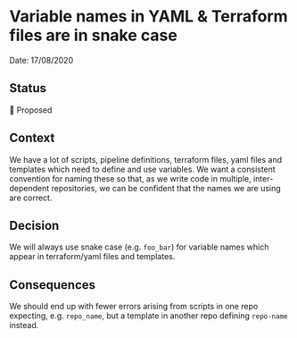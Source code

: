 # Variable names in YAML & Terraform files are in snake case

Date: 17/08/2020

## Status

🤔 Proposed

## Context

We have a lot of scripts, pipeline definitions, terraform files, yaml files and
templates which need to define and use variables. We want a consistent
convention for naming these so that, as we write code in multiple,
inter-dependent repositories, we can be confident that the names we are using
are correct.

## Decision

We will always use snake case (e.g. `foo_bar`) for variable names which appear
in terraform/yaml files and templates.

## Consequences

We should end up with fewer errors arising from scripts in one repo expecting,
e.g. `repo_name`, but a template in another repo defining `repo-name` instead.

